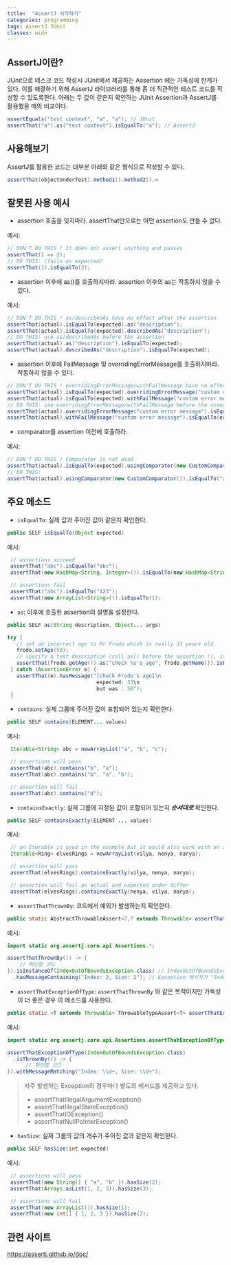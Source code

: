 ```yaml
---
title:  "AssertJ 시작하기"
categories: programming
tags: AssertJ JUnit
classes: wide
---
```


## AssertJ이란?

JUnit으로 테스크 코드 작성시 JUnit에서 제공하는 Assertion 에는 가독성에 한계가 있다. 이를 해결하기 위해 AssertJ 라이브러리를 통해 좀 더 직관적인 테스트 코드를 작성할 수 있도록한다. 아래는 두 값이 같은지 확인하는  JUnit Assertion과 AssertJ를 활용했을 때의 비교이다.

```java
assertEquals("test context", "a", "a"); // JUnit
assertThat("a").as("test context").isEqualTo("a"); // AssertJ
```

## 사용해보기

AssertJ를 활용한 코드는 대부분 아래와 같은 형식으로 작성할 수 있다.

```java
assertThat(objectUnderTest).method1().method2().⋯
```

## 잘못된 사용 예시

- assertion 호출을 잊지마라. assertThat만으로는 어떤 assertion도 만들 수 없다.

예시:

```java
// DON'T DO THIS ! It does not assert anything and passes
assertThat(1 == 2);
// DO THIS: (fails as expected)
assertThat(1).isEqualTo(2);
```

- assertion 이후에 as()를 호출하지마라. assertion 이후의 as는 작동하지 않을 수 있다.

예시:

```java
// DON'T DO THIS ! as/describedAs have no effect after the assertion
assertThat(actual).isEqualTo(expected).as("description");
assertThat(actual).isEqualTo(expected).describedAs("description");
// DO THIS: use as/describedAs before the assertion
assertThat(actual).as("description").isEqualTo(expected);
assertThat(actual).describedAs("description").isEqualTo(expected);
```

- assertion 이후에 FailMessage 및 overridingErrorMessage를 호출하지마라.  작동하지 않을 수 있다.

```java
// DON'T DO THIS ! overridingErrorMessage/withFailMessage have no effect after the assertion
assertThat(actual).isEqualTo(expected).overridingErrorMessage("custom error message");
assertThat(actual).isEqualTo(expected).withFailMessage("custom error message");
// DO THIS: use overridingErrorMessage/withFailMessage before the assertion
assertThat(actual).overridingErrorMessage("custom error message").isEqualTo(expected);
assertThat(actual).withFailMessage("custom error message").isEqualTo(expected);
```

- comparator를 assertion 이전에 호출하라.

예시:

```java
// DON'T DO THIS ! Comparator is not used
assertThat(actual).isEqualTo(expected).usingComparator(new CustomComparator());
// DO THIS:
assertThat(actual).usingComparator(new CustomComparator()).isEqualTo("a");
```

## 주요 메소드

- `isEqualTo`: 실제 값과 주어진 값이 같은지 확인한다.

```java
public SELF isEqualTo(Object expected)
```

예시:

```java
 // assertions succeed
 assertThat("abc").isEqualTo("abc");
 assertThat(new HashMap<String, Integer>()).isEqualTo(new HashMap<String, Integer>());

 // assertions fail
 assertThat("abc").isEqualTo("123");
 assertThat(new ArrayList<String>()).isEqualTo(1);
```

- `as`: 이후에 호출된 assertion의 설명을 설정한다.

```java
public SELF as(String description, Object... args)
```

```java
try {
   // set an incorrect age to Mr Frodo which is really 33 years old.
   frodo.setAge(50);
   // specify a test description (call as() before the assertion !), it supports String format syntax.
   assertThat(frodo.getAge()).as("check %s's age", frodo.getName()).isEqualTo(33);
 } catch (AssertionError e) {
   assertThat(e).hasMessage("[check Frodo's age]\n
                             expected: 33\n
                             but was : 50");
 }
```

- `contains`: 실제 그룹에 주어진 값이 포함되어 있는지 확인한다.

```java
public SELF contains(ELEMENT... values)
```

예시:

```java
 Iterable<String> abc = newArrayList("a", "b", "c");

 // assertions will pass
 assertThat(abc).contains("b", "a");
 assertThat(abc).contains("b", "a", "b");

 // assertion will fail
 assertThat(abc).contains("d");
```

- `containsExactly`: 실제 그룹에 지정된 값이 포함되어 있는지 ***순서대로*** 확인한다.

```java
public SELF containsExactly(ELEMENT ... values)
```

예시:

```java
 // an Iterable is used in the example but it would also work with an array
 Iterable<Ring> elvesRings = newArrayList(vilya, nenya, narya);

 // assertion will pass
 assertThat(elvesRings).containsExactly(vilya, nenya, narya);

 // assertion will fail as actual and expected order differ
 assertThat(elvesRings).containsExactly(nenya, vilya, narya);
```

- `assertThatThrownBy`: 코드에서 예외가 발생하는지 확인한다.

```java
public static AbstractThrowableAssert<?,? extends Throwable> assertThatThrownBy(ThrowableAssert.ThrowingCallable shouldRaiseThrowable, String description, Object... args)
```

예시:

```java
import static org.assertj.core.api.Assertions.*;

assertThatThrownBy(() -> {
    // 확인할 코드
}).isInstanceOf(IndexOutOfBoundsException.class) // IndexOutOfBoundsException이 발생한 경우
  .hasMessageContaining("Index: 2, Size: 2"); // Exception 메시지가 "Index: 2, Size: 2"인 경우
```

- `assertThatExceptionOfType`:  `assertThatThrownBy` 와 같은 목적이지만 가독성이 더 좋은 경우 이 메소드를 사용한다.

```java
public static <T extends Throwable> ThrowableTypeAssert<T> assertThatExceptionOfType(Class<? extends T> exceptionType)
```

예시:

```java
import static org.assertj.core.api.Assertions.assertThatExceptionOfType;

assertThatExceptionOfType(IndexOutOfBoundsException.class)
  .isThrownBy(() -> {
      // 확인할 코드
}).withMessageMatching("Index: \\d+, Size: \\d+");
```

> 자주 발생하는 Exception의 경우마다 별도의 메서드를 제공하고 있다.
> - assertThatIllegalArgumentException()
> - assertThatIllegalStateException()
> - assertThatIOException()
> - assertThatNullPointerException()

- `hasSize`: 실제 그룹의 값의 개수가 주어진 값과 같은지 확인한다.

```java
public SELF hasSize(int expected)
```

예시:

```java
 // assertions will pass
 assertThat(new String[] { "a", "b" }).hasSize(2);
 assertThat(Arrays.asList(1, 2, 3)).hasSize(3);

 // assertions will fail
 assertThat(new ArrayList()).hasSize(1);
 assertThat(new int[] { 1, 2, 3 }).hasSize(2);
```

## 관련 사이트

<https://assertj.github.io/doc/>